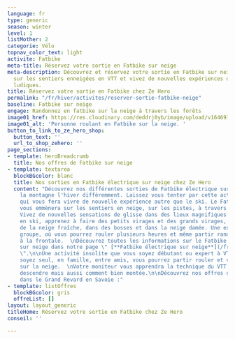 ```yaml
---
language: fr
type: generic
season: winter
level: 1
listMother: 2
categorie: Vélo
topnav_color_text: light
activite: Fatbike
meta-title: Réservez votre sortie en Fatbike sur neige
meta-description: Découvrez et réservez votre sortie en Fatbike sur neige. Partez
  sur les sentiers enneigées en VTT et vivez de nouvelles expériences dans des sorties
  ludiques.
title: Réservez votre sortie en Fatbike chez Ze Hero
permalink: "/fr/hiver/activites/reserver-sortie-fatbike-neige"
baseline: Fatbike sur neige
engage: Randonnez en fatbike sur la neige à travers les forêts
image01_href: https://res.cloudinary.com/deddrj0yb/image/upload/v1646914885/website/winter/himiway-bikes-YKlNW7ggdjU-unsplash.jpg
image01_alt: 'Personne roulant en Fatbike sur la neige. '
button_to_link_to_ze_hero_shop:
  button_text: ''
  url_to_shop_zehero: ''
page_sections:
- template: heroBreadcrumb
  title: Nos offres de Fatbike sur neige
- template: textarea
  blockBGcolor: blanc
  title: Nos sorties en Fatbike électrique sur neige chez Ze Hero
  content: "Découvrez nos différentes sorties de Fatbike électrique sur neige et explorez
    la montagne l'hiver différemment. Laissez vous tenter par cette activité originale
    qui vous fera vivre de nouvelle expérience autre que le ski. Le Fatbike électrique
    vous emmènera sur les sentiers en neige, sur les pistes, à travers les sapins.
    Vivez de nouvelles sensations de glisse dans des lieux magnifiques. Tout comme
    en ski, apprenez à faire des petits virages et des grands virages, à rouler dans
    de la neige fraîche, dans des bosses et dans la neige damée. Une expérience en
    groupe, où vous pourrez rouler plusieurs heures et même partir randonner la nuit
    à la frontale.  \nDécouvrez toutes les informations sur le Fatbike électrique
    sur neige dans notre page \" [**Fatbike électrique sur neige**](/fr/hiver/activites/fatbike-electrique-hiver)
    \".\n\nUne activité insolite que vous soyez débutant ou expert à VTT, que vous
    soyez seul, en famille, entre amis, vous pourrez partir rouler et vous s'amuser
    sur la neige.  \nVotre moniteur vous apprendra la technique du VTT, comment bien
    descendre mais aussi comment bien montée.\n\nDécouvrez nos offres de Fatbike électrique
    dans le Grand Revard en Savoie :"
- template: listOffres
  blockBGcolor: gris
  offreList: []
layout: layout_generic
titleHome: Réservez votre sortie en Fatbike chez Ze Hero
conseil: ''

---
```

